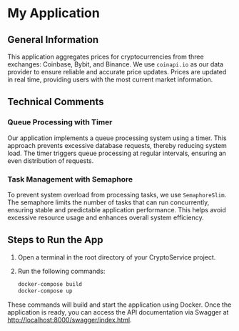 # My Application

## General Information

This application aggregates prices for cryptocurrencies from three exchanges: Coinbase, Bybit, and Binance. 
We use `coinapi.io` as our data provider to ensure reliable and accurate price updates. 
Prices are updated in real time, providing users with the most current market information.

## Technical Comments

### Queue Processing with Timer

Our application implements a queue processing system using a timer. This approach prevents excessive database requests, thereby reducing system load. The timer triggers queue processing at regular intervals, ensuring an even distribution of requests.

### Task Management with Semaphore

To prevent system overload from processing tasks, we use `SemaphoreSlim`. The semaphore limits the number of tasks that can run concurrently, ensuring stable and predictable application performance. This helps avoid excessive resource usage and enhances overall system efficiency.

## Steps to Run the App

1. Open a terminal in the root directory of your CryptoService project.
2. Run the following commands:

    ```sh
    docker-compose build
    docker-compose up
    ```

These commands will build and start the application using Docker.
Once the application is ready, you can access the API documentation via Swagger at [http://localhost:8000/swagger/index.html](http://localhost:8000/swagger/index.html).